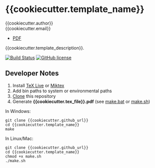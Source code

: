 # {{cookiecutter.template_name}}

{{cookiecutter.author}}  
{{cookiecutter.email}}  

* [PDF](https://github.com/{{cookiecutter.github_short}}/blob/master/{{cookiecutter.file_name}}.pdf)

{{cookiecutter.template_description}}.

[![Build Status](https://travis-ci.org/{{cookiecutter.github_short}}.svg?branch=master)](https://travis-ci.org/{{cookiecutter.github_short}})
[![GitHub license](https://img.shields.io/github/license/{{cookiecutter.github_short}}.svg)](https://github.com/{{cookiecutter.github_short}}/blob/master/LICENSE)

## Developer Notes

1. Install [TeX Live](https://www.tug.org/texlive/acquire-netinstall.html) or [Miktex](https://miktex.org/download)
2. Add bin paths to system or environmental paths 
3. [Clone](https://git-scm.com/docs/git-clone) this repository
4. Generate **{{cookiecutter.tex_file}}.pdf** (see [make.bat](https://github.com/{{cookiecutter.github_short}}/blob/master/make.bat) or [make.sh](https://github.com/{{cookiecutter.github_short}}/blob/master/make.sh)) 

In Windows:

```
git clone {{cookiecutter.github_url}}
cd {{cookiecutter.template_name}}
make
```

In Linux/Mac:

```
git clone {{cookiecutter.github_url}}
cd {{cookiecutter.template_name}}
chmod +x make.sh
./make.sh
```
